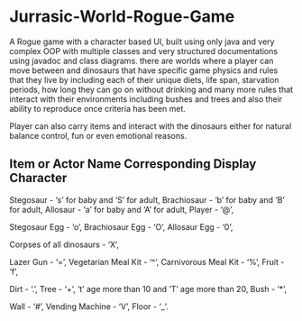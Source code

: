 # Jurrasic-World-Rogue-Game
A Rogue game with a character based UI, built using only java and very complex OOP with multiple classes and very structured documentations using javadoc and class diagrams.
there are worlds where a player can move between and dinosaurs that have specific game physics and rules that they live by including each of their unique diets, 
life span, starvation periods, how long they can go on without drinking and many more rules that interact with their environments including bushes and trees
and also their ability to reproduce once criteria has been met. 

Player can also carry items and interact with the dinosaurs either for natural balance control, fun or even emotional reasons.



Item or Actor Name Corresponding Display Character
--------------------------------------------------

Stegosaur                 - ‘s’ for baby and ‘S’ for adult,
Brachiosaur               - ‘b’ for baby and ‘B’ for adult,
Allosaur                  - ‘a’ for baby and ‘A’ for adult,
Player                    - ‘@’,

Stegosaur Egg             - ‘o’,
Brachiosaur Egg           - ‘O’,
Allosaur Egg              - ‘0’,

Corpses of all dinosaurs  - ‘X’,

Lazer Gun                 -  ‘=’,
Vegetarian Meal Kit       - ‘^’,
Carnivorous Meal Kit      - ‘%’,
Fruit                     - ‘f’,

Dirt                      - ‘.’,
Tree                      - ‘+’, ‘t’ age more than 10 and ‘T’ age more than 20,
Bush                      - ‘*’,

Wall                      - ‘#’,
Vending Machine           - ‘V’,
Floor                     - ‘_’.






